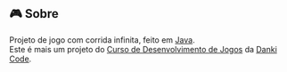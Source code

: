 ## :video_game: Sobre

Projeto de jogo com corrida infinita, feito em [Java](https://www.java.com/).  
Este é mais um projeto do [Curso de Desenvolvimento de Jogos](https://cursos.dankicode.com/curso-dev-games) da [Danki Code](http://cursos.dankicode.com/).
